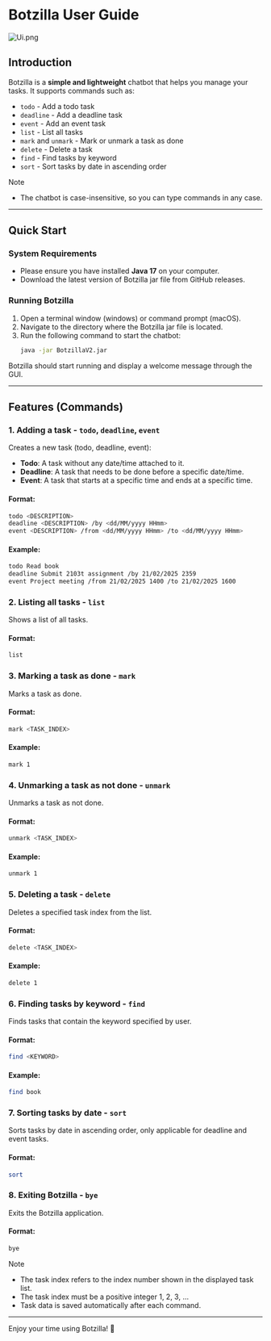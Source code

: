 # Botzilla User Guide

![Ui.png](Ui.png)

## Introduction
Botzilla is a **simple and lightweight** chatbot that helps you manage your tasks. It supports commands such as:
- `todo` - Add a todo task
- `deadline` - Add a deadline task
- `event` - Add an event task
- `list` - List all tasks
- `mark` and `unmark` - Mark or unmark a task as done
- `delete` - Delete a task
- `find` - Find tasks by keyword
- `sort` - Sort tasks by date in ascending order

> [!NOTE]
> 
> - The chatbot is case-insensitive, so you can type commands in any case.

---

## Quick Start

### System Requirements
- Please ensure you have installed **Java 17** on your computer.
- Download the latest version of Botzilla jar file from GitHub releases.

### Running Botzilla
1. Open a terminal window (windows) or command prompt (macOS).
2. Navigate to the directory where the Botzilla jar file is located.
3. Run the following command to start the chatbot:
    ```bash
    java -jar BotzillaV2.jar
    ```

Botzilla should start running and display a welcome message through the GUI.   

---

## Features (Commands)

### 1. Adding a task - `todo`, `deadline`, `event`
Creates a new task (todo, deadline, event):
- **Todo**: A task without any date/time attached to it.
- **Deadline**: A task that needs to be done before a specific date/time.
- **Event**: A task that starts at a specific time and ends at a specific time.

#### Format:
```bash
todo <DESCRIPTION>
deadline <DESCRIPTION> /by <dd/MM/yyyy HHmm>
event <DESCRIPTION> /from <dd/MM/yyyy HHmm> /to <dd/MM/yyyy HHmm>
```
#### Example:
```bash
todo Read book
deadline Submit 2103t assignment /by 21/02/2025 2359
event Project meeting /from 21/02/2025 1400 /to 21/02/2025 1600
```

### 2. Listing all tasks - `list`
Shows a list of all tasks.
#### Format:
```bash
list
```

### 3. Marking a task as done - `mark`
Marks a task as done.
#### Format:
```bash
mark <TASK_INDEX>
```
#### Example:
```bash
mark 1
```

### 4. Unmarking a task as not done - `unmark`
Unmarks a task as not done.
#### Format:
```bash
unmark <TASK_INDEX>
```
#### Example:
```bash
unmark 1
```

### 5. Deleting a task - `delete`
Deletes a specified task index from the list.
#### Format:
```bash
delete <TASK_INDEX>
```
#### Example:
```bash
delete 1
```

### 6. Finding tasks by keyword - `find`
Finds tasks that contain the keyword specified by user.
#### Format:
```bash
find <KEYWORD>
```
#### Example:
```bash
find book
```

### 7. Sorting tasks by date - `sort`
Sorts tasks by date in ascending order, only applicable for deadline and event tasks.
#### Format:
```bash
sort
```

### 8. Exiting Botzilla - `bye`
Exits the Botzilla application.
#### Format:
```bash
bye
```

> [!NOTE]
> 
> - The task index refers to the index number shown in the displayed task list.
> - The task index must be a positive integer 1, 2, 3, …
> - Task data is saved automatically after each command.

---
Enjoy your time using Botzilla! 🤖
